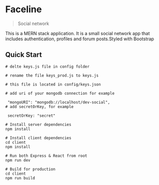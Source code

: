 # Faceline
> Social network

This is a MERN stack application. It is a small social network app that includes authentication, profiles and forum posts.Styled with Bootstrap

## Quick Start

```
# delte keys.js file in config folder

# rename the file keys_prod.js to keys.js

# this file is located in config/keys.json

# add uri of your mongodb connection for example

 "mongoURI": "mongodb://localhost/dev-social",
# add secretOrKey, for example

 secretOrKey: "secret"
 ```

```
# Install server dependencies
npm install

# Install client dependencies
cd client
npm install

# Run both Express & React from root
npm run dev

# Build for production
cd client
npm run build
```
